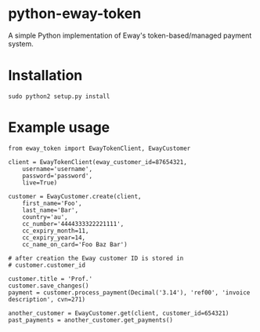 python-eway-token
=================

A simple Python implementation of Eway's token-based/managed payment system.

Installation
============

    sudo python2 setup.py install

Example usage
=============

    from eway_token import EwayTokenClient, EwayCustomer

    client = EwayTokenClient(eway_customer_id=87654321, 
        username='username', 
        password='password', 
        live=True)

    customer = EwayCustomer.create(client, 
        first_name='Foo', 
        last_name='Bar', 
        country='au', 
        cc_number='4444333322221111', 
        cc_expiry_month=11, 
        cc_expiry_year=14, 
        cc_name_on_card='Foo Baz Bar')

    # after creation the Eway customer ID is stored in 
    # customer.customer_id

    customer.title = 'Prof.'
    customer.save_changes()
    payment = customer.process_payment(Decimal('3.14'), 'ref00', 'invoice description', cvn=271)

    another_customer = EwayCustomer.get(client, customer_id=654321)
    past_payments = another_customer.get_payments()

